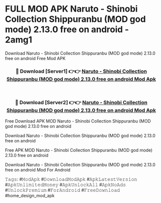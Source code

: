 # FULL MOD APK Naruto - Shinobi Collection Shippuranbu (MOD god mode) 2.13.0 free on android - 2amg1
Download Naruto - Shinobi Collection Shippuranbu (MOD god mode) 2.13.0 free on android Free Mod APK

<div align="center">
<h3>🔴 Download [Server1] 👉👉 <a href="https://apk-comot.site?title=Naruto_-_Shinobi_Collection_Shippuranbu_(MOD_god_mode)_2.13.0_free_on_android">Naruto - Shinobi Collection Shippuranbu (MOD god mode) 2.13.0 free on android Mod Apk</a></h3><br>

<h3>🔴 Download [Server2] 👉👉 <a href="https://apk-comot.site?title=Naruto_-_Shinobi_Collection_Shippuranbu_(MOD_god_mode)_2.13.0_free_on_android">Naruto - Shinobi Collection Shippuranbu (MOD god mode) 2.13.0 free on android Mod Apk</a></h3>
</div>


Free Download APK MOD Naruto - Shinobi Collection Shippuranbu (MOD god mode) 2.13.0 free on android

Download Naruto - Shinobi Collection Shippuranbu (MOD god mode) 2.13.0 free on android 

Free APK MOD Naruto - Shinobi Collection Shippuranbu (MOD god mode) 2.13.0 free on android 

Download Naruto - Shinobi Collection Shippuranbu (MOD god mode) 2.13.0 free on android Mod For Android

𝚃𝚊𝚐𝚜: #𝙼𝚘𝚍𝙰𝚙𝚔 #𝙳𝚘𝚠𝚗𝚕𝚘𝚊𝚍𝙼𝚘𝚍𝙰𝚙𝚔 #𝙰𝚙𝚔𝙻𝚊𝚝𝚎𝚜𝚝𝚅𝚎𝚛𝚜𝚒𝚘𝚗 #𝙰𝚙𝚔𝚄𝚗𝚕𝚒𝚖𝚒𝚝𝚎𝚍𝙼𝚘𝚗𝚎𝚢 #𝙰𝚙𝚔𝚄𝚗𝚕𝚘𝚌𝚔𝙰𝚕𝚕 #𝙰𝚙𝚔𝙽𝚘𝙰𝚍𝚜 #𝚄𝚗𝚕𝚘𝚌𝚔𝙿𝚛𝚎𝚖𝚒𝚞𝚖 #𝙵𝚘𝚛𝙰𝚗𝚍𝚛𝚘𝚒𝚍 #𝙵𝚛𝚎𝚎𝙳𝚘𝚠𝚗𝚕𝚘𝚊𝚍 #home_design_mod_apk